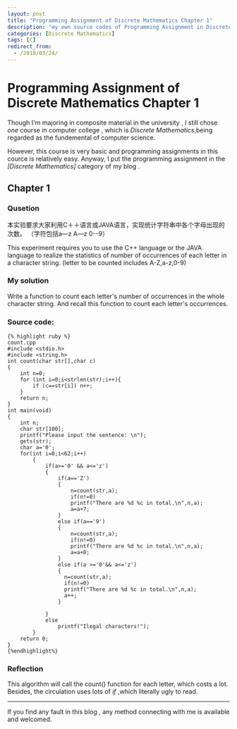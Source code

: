 ```yaml
---
layout: post
title: "Programming Assignment of Discrete Mathematics Chapter 1"
description: "my own source codes of Programming Assignment in Discrete Mathematics "
categories: [Discrete Mathematics]
tags: [C]
redirect_from:
  - /2018/03/24/
---
```


# Programming Assignment of Discrete Mathematics Chapter 1

  Though I'm majoring in composite material in the university , I still chose *one* course in computer college , which is *Discrete Mathematics*,being regarded as the fundemental of computer science.
  
  However, this course is very basic and programming assignments in this cource is relatively easy. Anyway, I put the programming assignment in the *[Discrete Mathematics]* category of my blog .
  
## Chapter 1

### Qusetion

 本实验要求大家利用C＋＋语言或JAVA语言，实现统计字符串中各个字母出现的次数。
（字符包括a—z A—z 0--9）

This experiment requires you to use the C++ language or the JAVA language to realize the statistics of number of occurrences of each letter in a character string. (letter to be counted includes A-Z,a-z,0-9)

### My solution

Write a function to count each letter's number of occurrences in the whole character string. And recall this function to count each letter's occurrences.
 
### Source code:
 
 	{% highlight ruby %}
 	count.cpp
    #include <stdio.h>
    #include <string.h>
    int count(char str[],char c)
    {
        int n=0;
        for (int i=0;i<strlen(str);i++){
            if (c==str[i]) n++;
        }
        return n;
    }
    int main(void)
    {
        int n;
        char str[100];
        printf("Please input the sentence: \n");
        gets(str);
        char a='0';
        for(int i=0;i<62;i++)
            {
                if(a>='0' && a<='z')
                {
                    if(a=='Z')
                    {
                        n=count(str,a);
                        if(n!=0)
                        printf("There are %d %c in total.\n",n,a);
                        a=a+7;
                    }
                    else if(a=='9')
                    {
                        n=count(str,a);
                        if(n!=0)
                        printf("There are %d %c in total.\n",n,a);
                        a=a+8;
                    }
                    else if(a >='0'&& a<='z')
                    {
                      n=count(str,a);
                      if(n!=0)
                      printf("There are %d %c in total.\n",n,a);
                      a++;
                    }

                }
                else
                    printf("Ilegal characters!");
            }
        return 0;
    }
	{%endhighlight%}
	
### Reflection

This algorithm will call the count() function for each letter, which costs a lot. Besides, the circulation uses lots of *if* ,which literally ugly to read.

---
If you find any fault in this blog , any method connecting with me is available and welcomed.

